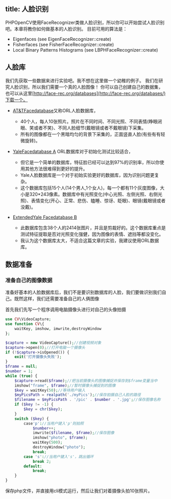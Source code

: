 title: 人脸识别
---

PHPOpenCV使用FaceRecognizer类做人脸识别，所以你可以开始尝试人脸识别吧。本章将教你如何做基本的人脸识别。
目前可用的算法是：

- Eigenfaces (see EigenFaceRecognizer::create)
- Fisherfaces (see FisherFaceRecognizer::create)
- Local Binary Patterns Histograms (see LBPHFaceRecognizer::create)

## 人脸库

我们先获取一些数据来进行实验吧。我不想在这里做一个幼稚的例子。
我们在研究人脸识别，所以我们需要一个真的人脸图像！
你可以自己创建自己的数据集，也可以从这里[http://face-rec.org/databases](http://face-rec.org/databases/)下载一个。

- [AT&TFacedatabase](http://www.cl.cam.ac.uk/research/dtg/attarchive/facedatabase.html)又称ORL人脸数据库，
    - 40个人，每人10张照片。照片在不同时间、不同光照、不同表情(睁眼闭眼、笑或者不笑)、不同人脸细节(戴眼镜或者不戴眼镜)下采集。
    - 所有的图像都在一个黑暗均匀的背景下采集的，正面竖直人脸(有些有有轻微旋转)。



- [YaleFacedatabase A](http://vision.ucsd.edu/content/yale-face-database) ORL数据库对于初始化测试比较适合，
    - 但它是一个简单的数据库，特征脸已经可以达到97%的识别率，所以你使用其他方法很难得到更好的提升。
    - Yale人脸数据库是一个对于初始实验更好的数据库，因为识别问题更复杂。
    - 这个数据库包括15个人(14个男人,1个女人)，每一个都有11个灰度图像，大小是320*243像素。数据库中有光照变化(中心光照、左侧光照、右侧光照)、表情变化(开心、正常、悲伤、瞌睡、惊讶、眨眼)、眼镜(戴眼镜或者没戴)。



- [ExtendedYale Facedatabase B](http://vision.ucsd.edu/~leekc/ExtYaleDatabase/ExtYaleB.html)
    - 此数据库包含38个人的2414张图片，并且是剪裁好的。这个数据库重点是测试特征提取是否对光照变化强健，因为图像的表情、遮挡等都没变化。
    - 我认为这个数据库太大，不适合这篇文章的实验，我建议使用ORL数据库。


## 数据准备

### 准备自己的图像数据
准备好基本的人脸数据库后，我们不是要识别数据库的人脸，我们要做识别我们自己。既然这样，我们还需要准备自己的人俩图像

首先我们先写一个程序调用电脑摄像头进行对自己的头像拍摄

```php
use CV\VideoCapture;
use function CV\{
    waitKey, imshow, imwrite,destroyWindow
};

$capture = new VideoCapture();//创建视频对象
$capture->open(0);//打开电脑一个摄像头
if (!$capture->isOpened()) {
    exit('打开摄像头失败');
}
$frame = null;
$number = 1;
while (true) {
    $capture->read($frame);//把当前摄像头的图像捕捉并保存到$frame变量当中
    imshow("frame", $frame);//暂时摄像头捕捉到的图像
    $key = waitKey(50);//等待用户输入
    $myPicsPath = realpath('./myPics');//保存拍摄自己人脸的路径
    $filename = $myPicsPath . '/pic' . $number . '.jpg';//保存图像名称
    if ($key != -1) {
        $key = chr($key);
    }
    switch ($key) {
        case'p'://当用户键入'p'则拍照
            $number++;
            imwrite($filename, $frame);//保存图像
            imshow("photo", $frame);
            waitKey(500);
            destroyWindow("photo");
            break;
        case 's'://当用户键入's'，跳出循环
            break 2;
        default:
            break;
    }
}
```
保存php文件，并直接用cli模式运行，然后让我们对着摄像头拍10张照片。

